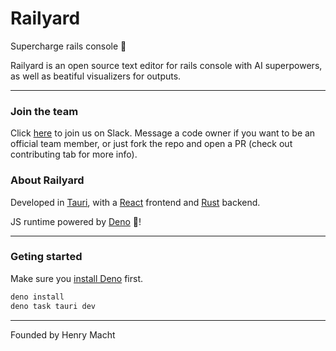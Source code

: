 # Railyard
Supercharge rails console 🚂

Railyard is an open source text editor for rails console with AI superpowers, as well as beatiful visualizers for outputs.

---

### Join the team
Click [here](https://join.slack.com/t/railyard-hq/shared_invite/zt-3g8pwcal0-d6Cl3~X8uzu552_zprIIuQ) to join us on Slack. Message a code owner if you want to be an official team member, or just fork the repo and open a PR (check out contributing tab for more info).

### About Railyard

Developed in [Tauri](https://tauri.app/), with a [React](https://react.dev/) frontend and [Rust](https://rust-lang.org/) backend. 

JS runtime powered by [Deno](https://deno.com/) 🦖!

---

### Geting started
Make sure you [install Deno](https://docs.deno.com/runtime/) first.
```bash
deno install
deno task tauri dev
```

---

Founded by Henry Macht
